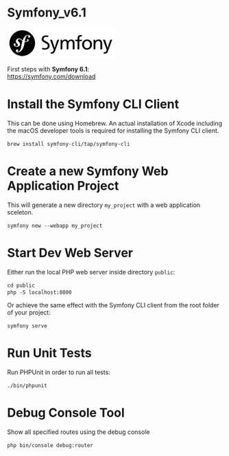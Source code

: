 # Symfony_v6.1
![Symfony](img/logo-symfony.png)

First steps with **Symfony 6.1**:<br>
https://symfony.com/download

# Install the Symfony CLI Client
This can be done using Homebrew. An actual installation of 
Xcode including the macOS developer tools is required for 
installing the Symfony CLI client.
```
brew install symfony-cli/tap/symfony-cli
```

# Create a new Symfony Web Application Project
This will generate a new directory `my_project` with a web application sceleton.
```
symfony new --webapp my_project
```

# Start Dev Web Server
Either run the local PHP web server inside directory `public`:
```
cd public
php -S localhost:8000
```

Or achieve the same effect with the Symfony CLI client
from the root folder of your project:
```
symfony serve
```

# Run Unit Tests
Run PHPUnit in order to run all tests:
```
./bin/phpunit
```

# Debug Console Tool
Show all specified routes using the debug console
```
php bin/console debug:router
```
